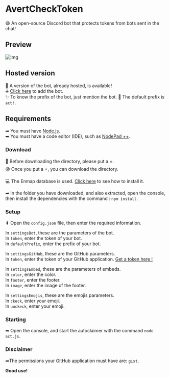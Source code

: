 # AvertCheckToken
😄 An open-source Discord bot that protects tokens from bots sent in the chat!

## Preview

![img](https://media.discordapp.net/attachments/678566839214931969/813748766141448252/unknown.png)  

## Hosted version

🤖 A version of the bot, already hosted, is available!  
➕ [Click here](https://discord.com/oauth2/authorize?client_id=790262272291242045&scope=bot&permissions=8) to add the bot.  
✨ To know the prefix of the bot, just mention the bot.
🙂 The default prefix is `act!`.

## Requirements

➡ You must have [Node.js](https://nodejs.org/en/).  
➡ You must have a code editor (IDE), such as [NodePad ++](https://notepad-plus-plus.org/downloads/).  

### Download

🙂 Before downloading the directory, please put a ⭐.  
😛 Once you put a ⭐, you can download the directory.  

💻 The Enmap database is used. [Click here](https://enmap.evie.dev/install/) to see how to install it.  

➡ In the folder you have downloaded, and also extracted, open the console, then install the dependencies with the command : `npm install`.  

### Setup

⬇ Open the `config.json` file, then enter the required information.  

In `settingsBot`, these are the parameters of the bot.  
In `token`, enter the token of your bot.  
In `defaultPrefix`, enter the prefix of your bot.  

In `settingsGitHub`, these are the GitHub parameters.  
In `token`, enter the token of your GitHub application.  [Get a token here !](https://github.com/settings/tokens)  

In `settingsEmbed`, these are the parameters of embeds.  
In `color`, enter the color.  
In `footer`, enter the footer.  
In `image`, enter the image of the footer.  

In `settingsEmojis`, these are the emojis parameters.  
In `ckeck`, enter your emoji.  
In `unckeck`, enter your emoji.   

### Starting

➡ Open the console, and start the autoclaimer with the command `node act.js`.

### Disclaimer

➡The permissions your GitHub application must have are: `gist`.  

**Good use!**